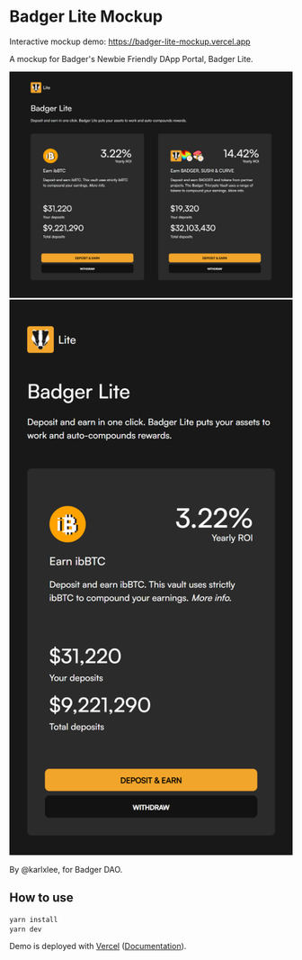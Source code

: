 # Badger Lite Mockup

Interactive mockup demo: https://badger-lite-mockup.vercel.app

A mockup for Badger's Newbie Friendly DApp Portal, Badger Lite.

![Main page screenshot](public/main-page-screenshot.png "Main page screenshot")
![Responsive screenshot](public/responsive-screenshot.png "Responsive screenshot")

By @karlxlee, for Badger DAO.

## How to use

```bash
yarn install
yarn dev
```

Demo is deployed with [Vercel](https://vercel.com/) ([Documentation](https://nextjs.org/docs/deployment)).
